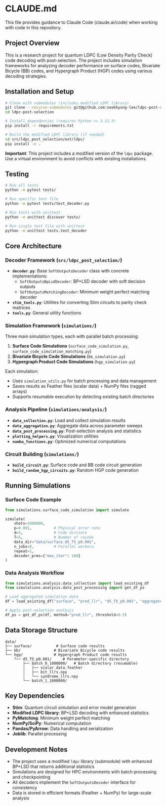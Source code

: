 # CLAUDE.md

This file provides guidance to Claude Code (claude.ai/code) when working with code in this repository.

## Project Overview

This is a research project for quantum LDPC (Low Density Parity Check) code decoding with post-selection. The project includes simulation frameworks for analyzing decoder performance on surface codes, Bivariate Bicycle (BB) codes, and Hypergraph Product (HGP) codes using various decoding strategies.

## Installation and Setup

```bash
# Clone with submodules (includes modified LDPC library)
git clone --recurse-submodules git@github.com:seokhyung-lee/ldpc-post-selection.git
cd ldpc-post-selection

# Install dependencies (requires Python >= 3.11.3)
pip install -r requirements.txt

# Build the modified LDPC library (if needed)
cd src/ldpc_post_selection/ext/ldpc/
pip install -e .
```

**Important**: This project includes a modified version of the `ldpc` package. Use a virtual environment to avoid conflicts with existing installations.

## Testing

```bash
# Run all tests
python -m pytest tests/

# Run specific test file
python -m pytest tests/test_decoder.py

# Run tests with unittest
python -m unittest discover tests/

# Run single test file with unittest
python -m unittest tests.test_decoder
```

## Core Architecture

### Decoder Framework (`src/ldpc_post_selection/`)
- **`decoder.py`**: Base `SoftOutputsDecoder` class with concrete implementations:
  - `SoftOutputsBpLsdDecoder`: BP+LSD decoder with soft decision outputs
  - `SoftOutputsMatchingDecoder`: Minimum weight perfect matching decoder
- **`stim_tools.py`**: Utilities for converting Stim circuits to parity check matrices
- **`tools.py`**: General utility functions

### Simulation Framework (`simulations/`)
Three main simulation types, each with parallel batch processing:

1. **Surface Code Simulations** (`surface_code_simulation.py`, `surface_code_simulation_matching.py`)
2. **Bivariate Bicycle Code Simulations** (`bb_simulation.py`) 
3. **Hypergraph Product Code Simulations** (`hgp_simulation.py`)

Each simulation:
- Uses `simulation_utils.py` for batch processing and data management
- Saves results as Feather files (scalar data) + NumPy files (ragged arrays)
- Supports resumable execution by detecting existing batch directories

### Analysis Pipeline (`simulations/analysis/`)
- **`data_collection.py`**: Load and collect simulation results
- **`data_aggregation.py`**: Aggregate data across parameter sweeps  
- **`data_post_processing.py`**: Post-selection analysis and statistics
- **`plotting_helpers.py`**: Visualization utilities
- **`numba_functions.py`**: Optimized numerical computations

### Circuit Building (`simulations/`)
- **`build_circuit.py`**: Surface code and BB code circuit generation
- **`build_random_hgp_circuits.py`**: Random HGP code generation

## Running Simulations

### Surface Code Example
```python
from simulations.surface_code_simulation import simulate

simulate(
    shots=1000000,
    p=0.001,          # Physical error rate
    d=5,              # Code distance  
    T=5,              # Number of rounds
    data_dir="data/surface_d5_T5_p0.001",
    n_jobs=8,         # Parallel workers
    repeat=1,
    decoder_prms={"max_iter": 100}
)
```

### Data Analysis Workflow
```python
from simulations.analysis.data_collection import load_existing_df
from simulations.analysis.data_post_processing import get_df_ps

# Load aggregated simulation data
df = load_existing_df("surface", "pred_llr", "d5_T5_p0.001", "aggregated")

# Apply post-selection analysis
df_ps = get_df_ps(df, method="pred_llr", threshold=0.5)
```

## Data Storage Structure

```
data/
├── surface/           # Surface code results
├── bb/               # Bivariate Bicycle code results  
└── hgp/              # Hypergraph Product code results
    └── d5_T5_p0.001/     # Parameter-specific directory
        ├── batch_0_1000000/   # Batch directory (resumable)
        │   ├── scalar_data.feather
        │   ├── bit_llrs.npy
        │   └── syndrome_llrs.npy
        └── batch_1_1000000/
```

## Key Dependencies

- **Stim**: Quantum circuit simulation and error model generation
- **Modified LDPC library**: BP+LSD decoding with enhanced statistics
- **PyMatching**: Minimum weight perfect matching
- **NumPy/SciPy**: Numerical computation
- **Pandas/PyArrow**: Data handling and serialization
- **Joblib**: Parallel processing

## Development Notes

- The project uses a modified `ldpc` library (submodule) with enhanced BP+LSD that returns additional statistics
- Simulations are designed for HPC environments with batch processing and checkpointing
- All decoders implement the `SoftOutputsDecoder` interface for consistency
- Data is stored in efficient formats (Feather + NumPy) for large-scale analysis